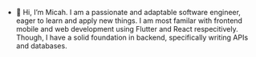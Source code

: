 - 👋 Hi, I’m Micah. I am a passionate and adaptable software engineer, eager to learn and apply new things. I am most familar with frontend mobile and web development using Flutter and React respecitively. Though, I have a solid foundation in backend, specifically writing APIs and databases.  
<!---
stalberm/stalberm is a ✨ special ✨ repository because its `README.md` (this file) appears on your GitHub profile.
You can click the Preview link to take a look at your changes.
--->
